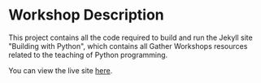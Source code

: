 # Workshop Description

This project contains all the code required to build and run the Jekyll site "Building with Python", which contains all Gather Workshops resources related to the teaching of Python programming.

You can view the live site [here](http://gatherworkshops.github.io/python).


